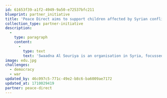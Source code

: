 ```yaml
---
id: 61653f39-a1f2-4949-9a50-e72537bfc211
blueprint: partner_initiative
title: 'Peace Direct aims to support children affected by Syrian conflict.'
collection_type: partner-initiative
description:
  -
    type: paragraph
    content:
      -
        type: text
        text: 'Swaadna Al Souriya is an organisation in Syria, focussed on supporting children, women, and poor families. They were established in 2015 to support children affected by the Syrian conflict to return to school and regain a sense of structure in their lives. They also support women’s empowerment, food security, and building livelihoods.'
image: edu.jpg
challenges:
  - democracy
  - war
updated_by: 46c097c5-771c-49e2-b8c6-ba6009ae7172
updated_at: 1710029419
partner: peace-direct
---
```


